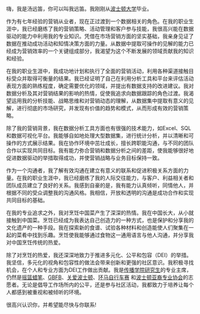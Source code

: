 嗨，我是汤远笛，你可以叫我远笛。我刚刚从[波士顿大学](http//www.bu.edu)毕业。

作为有七年经验的营销从业者，现在正过渡到一个数据相关的角色。在我的职业生涯中，我已经磨练了我的营销策略、活动管理和客户参与技能，我很高兴能在数据驱动的能力中利用我的专业知识。凭借在市场营销方面的坚实基础，我亲身见证了数据在推动成功活动和知情决策方面的力量。从数据中提取可操作的见解的能力已经成为营销效率的一个关键组成部分，我渴望为这个不断发展的领域贡献我的知识和经验。

在我的职业生涯中，我成功地计划和执行了全面的营销活动，利用各种渠道接触目标受众并取得可衡量的结果。我已经证明了自己在利用分析工具和平台来评估活动表现方面的熟练程度，确定需要优化的领域，并提出有数据支持的改进建议。我对数据分析及其对营销结果的影响的热情，促使我追求向数据跟踪的角色过渡。我渴望运用我的分析技能、战略思维和对营销动态的理解，从数据集中提取有意义的见解，进行彻底的市场研究，并发现有价值的趋势和模式，从而形成有效的营销策略。

除了我的营销背景，我在数据分析工具方面也有很强的技术能力，如Excel、SQL和数据可视化平台。我能够自如地处理大型数据集，进行统计分析，并以清晰和可操作的方式展示结果。我在协作环境中茁壮成长，擅长跨职能沟通，与不同的团队合作以实现共同目标。我有能力弥合营销和数据分析之间的差距，使我能够很好地促进数据驱动的举措取得成功，并使营销战略与业务目标保持一致。

作为一个沟通者，我了解有效沟通在建立有意义的联系和促进积极关系方面的力量。在我的职业生涯中，我已经磨练了我的人际交往能力，与客户、利益相关者和团队成员建立了良好的关系。我感到自豪的是，我有能力认真倾听，同情他人，并根据不同的受众调整我的沟通风格。我相信，开放和透明的沟通是成功合作和实现共同目标的基础。

在我的专业追求之外，我对烹饪中国菜产生了深深的热情。我在中国长大，从小就接触到中国菜。烹饪已经成为我表达自己创造力的一种方式，也是保护和分享我的文化遗产的一种手段。我在探索新的食谱、试验各种材料和创造能使人们聚集在一起的菜肴中找到乐趣。烹饪使我能够通过食物这一通用语言与他人沟通，并分享我对中国烹饪传统的热爱。

除了对烹饪的热爱，我还深深地致力于推进多元化、公平和包容（DEI）的举措。我坚信，多元化的视角和包容性的做法会带来创新和更强的社区意识。我积极寻找机会，在个人和专业方面为DEI工作做出贡献。我是[传播学院研究生](https://www.instagram.com/bucomgrad/)的专业主席，仍然是[摇篮蜡笔](https://www.cradlestocrayons.org/)、[GBFB](https://www.gbfb.org/)、[关爱波士顿](https://www.bostoncares.org/)、[环马自行车赛](pmc.org) 和[波士顿亚裔专业协会](https://www.naaapboston.org/)的志愿者。无论是倡导工作场所内的公平，还是参与社区活动，我都致力于培养让每个人都感到被重视和被倾听的环境。

很高兴认识你，并希望能尽快与你联系!
